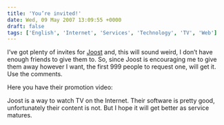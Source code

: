 ```yaml
---
title: 'You’re invited!'
date: Wed, 09 May 2007 13:09:55 +0000
draft: false
tags: ['English', 'Internet', 'Services', 'Technology', 'TV', 'Web']
---
```


I’ve got plenty of invites for [Joost](http://www.joost.com/) and, this will sound weird, I don’t have enough friends to give them to. So, since Joost is encouraging me to give them away however I want, the first 999 people to request one, will get it. Use the comments.

Here you have their promotion video:

Joost is a way to watch TV on the Internet. Their software is pretty good, unfortunately their content is not. But I hope it will get better as service matures.